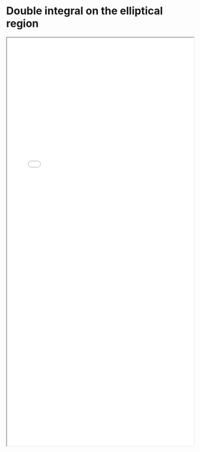 # Double integral on the elliptical region


<!--more-->

<iframe src="/pdf/Double _Integral_In_Polar_Coords_2.pdf" height="1100px" width="100%"></iframe>
